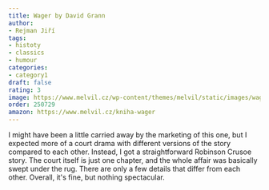 ```yaml
---
title: Wager by David Grann
author:
- Rejman Jiří
tags:
- histoty
- classics
- humour
categories:
- category1
draft: false
rating: 3
image: https://www.melvil.cz/wp-content/themes/melvil/static/images/wager/book.webp
order: 250729
amazon: https://www.melvil.cz/kniha-wager
---
```


I might have been a little carried away by the marketing of this one, but I expected more of a court drama with different versions of the story compared to each other. Instead, I got a straightforward Robinson Crusoe story. The court itself is just one chapter, and the whole affair was basically swept under the rug. There are only a few details that differ from each other. Overall, it's fine, but nothing spectacular.

<!--more-->
